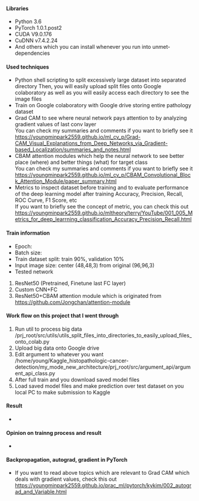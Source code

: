 
#### Libraries
- Python 3.6
- PyTorch 1.0.1.post2
- CUDA V9.0.176
- CuDNN v7.4.2.24
- And others which you can install whenever you run into unmet-dependencies

#### Used techniques
- Python shell scripting to split excessively large dataset into separated directory
Then, you will easily upload split files onto Google colaboratory as well as you will easily access each directory to see the image files
- Train on Google colaboratory with Google drive storing entire pathology dataset
- Grad CAM to see where neural network pays attention to by analyzing gradient values of last conv layer  
You can check my summaries and comments if you want to briefly see it  
https://youngminpark2559.github.io/ml_cv_p/Grad-CAM_Visual_Explanations_from_Deep_Networks_via_Gradient-based_Localization/summaries_and_notes.html
- CBAM attention modules which help the neural network to see better place (where) and better things (what) for target class  
You can check my summaries and comments if you want to briefly see it  
https://youngminpark2559.github.io/ml_cv_p/CBAM_Convolutional_Block_Attention_Module/paper_summary.html
- Metrics to inspect dataset before training and to evaluate performance of the deep learning model after training
Accuracy, Precision, Recall, ROC Curve, F1 Score, etc  
If you want to briefly see the concept of metric, you can check this out  
https://youngminpark2559.github.io/mltheory/terry/YouTube/001_005_Metrics_for_deep_learrning_classification_Accuracy_Precision_Recall.html

#### Train information
- Epoch: 
- Batch size: 
- Train dataset split: train 90%, validation 10%
- Input image size: center (48,48,3) from original (96,96,3)
- Tested network
1. ResNet50 (Pretrained, Finetune last FC layer)
2. Custom CNN+FC
3. ResNet50+CBAM attention module which is originated from
https://github.com/Jongchan/attention-module

#### Work flow on this project that I went through
1. Run util to process big data  
/prj_root/src/utils/utils_split_files_into_directories_to_easily_upload_files_onto_colab.py
2. Upload big data onto Google drive
3. Edit argument to whatever you want
/home/young/Kaggle_histopathologic-cancer-detection/my_mode_new_architecture/prj_root/src/argument_api/argument_api_class.py
3. After full train and you download saved model files
4. Load saved model files and make prediction over test dataset on you local PC to make submission to Kaggle

#### Result
- 

#### Opinion on trainng process and result
- 

#### Backpropagation, autograd, gradient in PyTorch
- If you want to read above topics which are relevant to Grad CAM which deals with gradient values, check this out
https://youngminpark2559.github.io/prac_ml/pytorch/kykim/002_autograd_and_Variable.html

